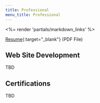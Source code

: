 ```yaml
---
title: Professional
menu_title: Professional
---
```

<%= render 'partials/markdown_links' %>

[Resume](/files/ChristopherWLehman.pdf){:target="_blank"} (PDF File)

## Web Site Development

TBD

## Certifications

TBD

